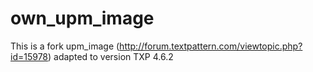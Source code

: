 # own_upm_image

This is a fork upm_image (http://forum.textpattern.com/viewtopic.php?id=15978) adapted to version TXP 4.6.2
